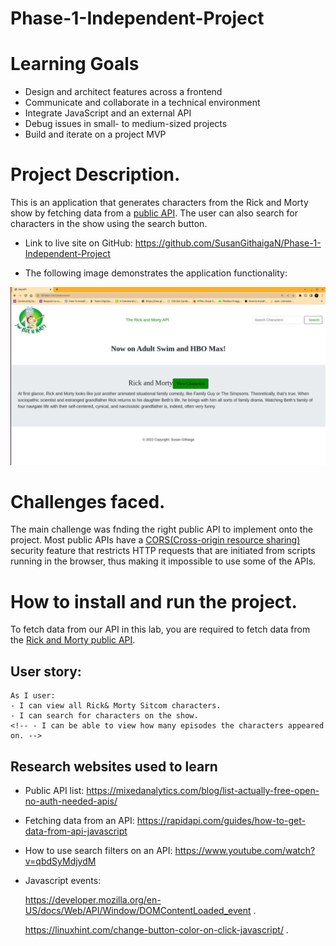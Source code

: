 # Phase-1-Independent-Project

# Learning Goals
* Design and architect features across a frontend
* Communicate and collaborate in a technical environment
* Integrate JavaScript and an external API
* Debug issues in small- to medium-sized projects
* Build and iterate on a project MVP


# Project Description.
 This is an application that generates characters from the Rick and Morty show by fetching data from a [public API](https://rickandmortyapi.com/api/character). The user can also search for characters in the show using the search button.


* Link to live site on GitHub: https://github.com/SusanGithaigaN/Phase-1-Independent-Project 


* The following image demonstrates the application functionality:
<img src ="./project.png">


# Challenges faced.
The main challenge was fnding the right public API to implement onto the project. Most public APIs have a [CORS(Cross-origin resource sharing)](https://developer.mozilla.org/en-US/docs/Web/HTTP/CORS) security feature that restricts HTTP requests that are initiated from scripts running in the browser, thus making it impossible to use some of the APIs.


# How to install and run the project.
To fetch data from our API in this lab, you are required to fetch data from the [Rick and Morty public API](https://rickandmortyapi.com/api/character).

## User story:
```
As I user:
- I can view all Rick& Morty Sitcom characters.
- I can search for characters on the show.
<!-- - I can be able to view how many episodes the characters appeared on. -->
```

## Research websites used to learn
>
- Public API list:
    https://mixedanalytics.com/blog/list-actually-free-open-no-auth-needed-apis/

- Fetching data from an API:
    https://rapidapi.com/guides/how-to-get-data-from-api-javascript

- How to use search filters on an API:
    https://www.youtube.com/watch?v=qbdSyMdjydM

- Javascript events:

    <!-- https://moringa.instructure.com/courses/186/pages/video-dom-events?module_item_id=35951 . -->

    https://developer.mozilla.org/en-US/docs/Web/API/Window/DOMContentLoaded_event .

    https://linuxhint.com/change-button-color-on-click-javascript/ .
